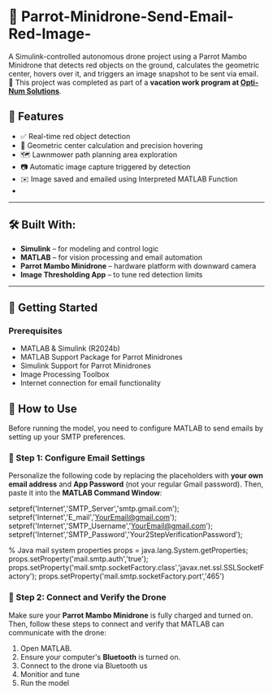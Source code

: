 # 🚁 Parrot-Minidrone-Send-Email-Red-Image-

A Simulink-controlled autonomous drone project using a Parrot Mambo Minidrone that detects red objects on the ground, calculates the geometric center, hovers over it, and triggers an image snapshot to be sent via email. 
📌 This project was completed as part of a **vacation work program at [Opti-Num Solutions](https://www.optinum.co.za/)**.


## 🔑 Features

- ✅ Real-time red object detection 
- 📍 Geometric center calculation and precision hovering
- 🗺️ Lawnmower path planning area exploration
- 📷 Automatic image capture triggered by detection
- ✉️ Image saved and emailed using Interpreted MATLAB Function
- 
---

## 🛠️ Built With:

- **Simulink** – for modeling and control logic
- **MATLAB** – for vision processing and email automation
- **Parrot Mambo Minidrone** – hardware platform with downward camera
- **Image Thresholding App** – to tune red detection limits

---

## 🚀 Getting Started

### Prerequisites

- MATLAB & Simulink (R2024b)
- MATLAB Support Package for Parrot Minidrones
- Simulink Support for Parrot Minidrones
- Image Processing Toolbox
- Internet connection for email functionality

## 🧪 How to Use

Before running the model, you need to configure MATLAB to send emails by setting up your SMTP preferences.

### 📧 Step 1: Configure Email Settings

Personalize the following code by replacing the placeholders with **your own email address** and **App Password** (not your regular Gmail password). Then, paste it into the **MATLAB Command Window**:

setpref('Internet','SMTP_Server','smtp.gmail.com');
setpref('Internet','E_mail','YourEmail@gmail.com');
setpref('Internet','SMTP_Username','YourEmail@gmail.com');
setpref('Internet','SMTP_Password','Your2StepVerificationPassword');

% Java mail system properties
props = java.lang.System.getProperties;
props.setProperty('mail.smtp.auth','true');
props.setProperty('mail.smtp.socketFactory.class','javax.net.ssl.SSLSocketFactory');
props.setProperty('mail.smtp.socketFactory.port','465')

### 🚁 Step 2: Connect and Verify the Drone

Make sure your **Parrot Mambo Minidrone** is fully charged and turned on. Then, follow these steps to connect and verify that MATLAB can communicate with the drone:

1. Open MATLAB.
2. Ensure your computer's **Bluetooth** is turned on.
3. Connect to the drone via Bluetooth us
4. Monitior and tune
5. Run the model
